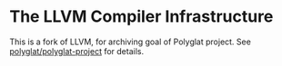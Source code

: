 # The LLVM Compiler Infrastructure

This is a fork of LLVM, for archiving goal of Polyglat project.
See [polyglat/polyglat-project](https://github.com/polyglat/polyglat-project) for details.
